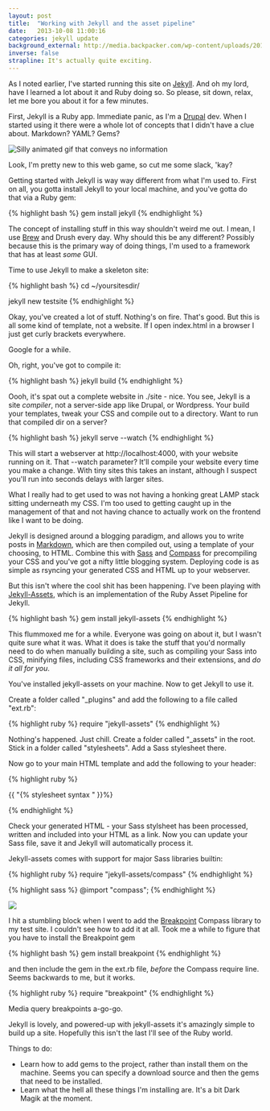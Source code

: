 ```yaml
---
layout: post
title:  "Working with Jekyll and the asset pipeline"
date:   2013-10-08 11:00:16
categories: jekyll update
background_external: http://media.backpacker.com/wp-content/uploads/2014/11/AmericanWild_mcgownPeak_Howard_1400x400.jpg
inverse: false
strapline: It's actually quite exciting.
---
```



As I noted earlier, I've started running this site on [Jekyll][1].  And oh my lord, have I learned a lot about it and Ruby doing so. So please, sit down, relax, let me bore you about it for a few minutes.

First, Jekyll is a Ruby app. Immediate panic, as I'm a [Drupal][2] dev. When I started using it there were a whole lot of concepts that I didn't have a clue about. Markdown? YAML? Gems?

![Silly animated gif that conveys no information][wtf]

Look, I'm pretty new to this web game, so cut me some slack, 'kay?

Getting started with Jekyll is way way different from what I'm used to. First on all, you gotta install Jekyll to your local machine, and you've gotta do that via a Ruby gem:



{% highlight bash %}
gem install jekyll
{% endhighlight %}


The concept of installing stuff in this way shouldn't weird me out. I mean, I use [Brew][8] and Drush every day. Why should this be any different? Possibly because this is the primary way of doing things, I'm used to a framework that has at least *some* GUI.

Time to use Jekyll to make a skeleton site:

{% highlight bash %}
cd ~/yoursitesdir/

jekyll new testsite
{% endhighlight %}

Okay, you've created a lot of stuff. Nothing's on fire. That's good. But this is all some kind of template, not a website. If I open index.html in a browser I just get curly brackets everywhere. 

Google for a while. 

Oh, right, you've got to compile it:

{% highlight bash %}
jekyll build 
{% endhighlight %}

Oooh, it's spat out a complete website in ./site - nice. You see, Jekyll is a site *compiler*, not a server-side app like Drupal, or Wordpress. Your build your templates, tweak your CSS and compile out to a directory. Want to run that compiled dir on a server? 

{% highlight bash %}
jekyll serve --watch
{% endhighlight %}

This will start a webserver at http://localhost:4000, with your website running on it. That --watch parameter? It'll compile your website every time you make a change. With tiny sites this takes an instant, although I suspect you'll run into seconds delays with larger sites. 

What I really had to get used to was not having a honking great LAMP stack sitting underneath my CSS. I'm too used to getting caught up in the management of that and not having chance to actually work on the frontend like I want to be doing.

Jekyll is designed around a blogging paradigm, and allows you to write posts in [Markdown][3], which are then compiled out, using a template of your choosing, to HTML. Combine this with [Sass][5] and [Compass][6] for precompiling your CSS and you've got a nifty little blogging system. Deploying code is as simple as rsyncing your generated CSS and HTML up to your webserver.

But this isn't where the cool shit has been happening. I've been playing with [Jekyll-Assets][4], which is an implementation of the Ruby Asset Pipeline for Jekyll. 

{% highlight bash %}
gem install jekyll-assets
{% endhighlight %}

This flummoxed me for a while. Everyone was going on about it, but I wasn't quite sure what it was. What it does is take the stuff that you'd normally need to do when manually building a site, such as compiling your Sass into CSS, minifying files, including CSS frameworks and their extensions, and *do it all for you*. 

You've installed jekyll-assets on your machine. Now to get Jekyll to use it. 

Create a folder called "_plugins" and add the following to a file called "ext.rb":

{% highlight ruby %}
require "jekyll-assets"
{% endhighlight %}

Nothing's happened. Just chill. Create a folder called "_assets" in the root. Stick in a folder called "stylesheets". Add a Sass stylesheet there. 

Now go to your main HTML template and add the following to your header:

{% highlight ruby %}

{{ "{% stylesheet syntax " }}%}

{% endhighlight %}

Check your generated HTML - your Sass stylsheet has been processed, written and included into your HTML as a link. Now you can update your Sass file, save it and Jekyll will automatically process it.

Jekyll-assets comes with support for major Sass libraries builtin:

{% highlight ruby %}
require "jekyll-assets/compass"
{% endhighlight %}

{% highlight sass %}
@import "compass";
{% endhighlight %}

![][whoah]

I hit a stumbling block when I went to add the [Breakpoint][6] Compass library to my test site. I couldn't see how to add it at all. Took me a while to figure that you have to install the Breakpoint gem

{% highlight bash %}
gem install breakpoint
{% endhighlight %}

and then include the gem in the ext.rb file, *before* the Compass require line. Seems backwards to me, but it works.

{% highlight ruby %}
require "breakpoint"
{% endhighlight %}

Media query breakpoints a-go-go.

Jekyll is lovely, and powered-up with jekyll-assets it's amazingly simple to build up a site. Hopefully this isn't the last I'll see of the Ruby world. 

Things to do:

* Learn how to add gems to the project, rather than install them on the machine. Seems you can specify a download source and then the gems that need to be installed. 
* Learn what the hell all these things I'm installing are. It's a bit Dark Magik at the moment.


[drunk]: http://stream1.gifsoup.com/view4/1410221/fast-show-o.gif
[dance]: http://stream1.gifsoup.com/view2/1342920/ren-and-stimpy-dance-o.gif
[whoah]: http://www.reactiongifs.com/wp-content/uploads/2013/10/woah.gif
[wtf]: http://www.reactiongifs.com/wp-content/gallery/wtf/seriously.gif

[1]: http://jekyllrb.com 
[2]: http://drupal.org
[3]: http://daringfireball.net/projects/markdown/
[4]: https://github.com/ixti/jekyll-assets
[5]: http://sass-lang.com/
[6]: http://breakpoint-sass.com/

[8]: http://brew.sh/